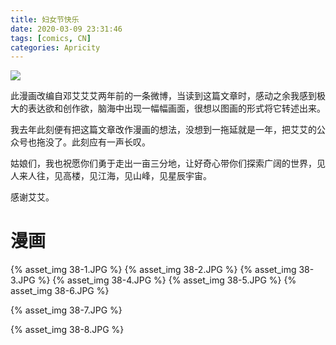 ```yaml
---
title: 妇女节快乐
date: 2020-03-09 23:31:46
tags: [comics, CN]
categories: Apricity
---
```


![](https://img.shields.io/badge/Lan-CN-orange)

此漫画改编自邓艾艾艾两年前的一条微博，当读到这篇文章时，感动之余我感到极大的表达欲和创作欲，脑海中出现一幅幅画面，很想以图画的形式将它转述出来。

<!--more-->

我去年此刻便有把这篇文章改作漫画的想法，没想到一拖延就是一年，把艾艾的公众号也拖没了。此刻应有一声长叹。



姑娘们，我也祝愿你们勇于走出一亩三分地，让好奇心带你们探索广阔的世界，见人来人往，见高楼，见江海，见山峰，见星辰宇宙。



感谢艾艾。

# 漫画

{% asset_img 38-1.JPG %}
{% asset_img 38-2.JPG %}
{% asset_img 38-3.JPG %}
{% asset_img 38-4.JPG %}
{% asset_img 38-5.JPG %}
{% asset_img 38-6.JPG %}

{% asset_img 38-7.JPG %}

{% asset_img 38-8.JPG %}